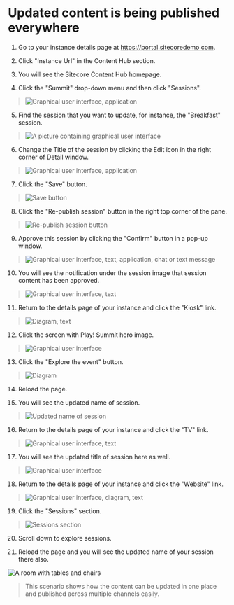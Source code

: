 # Updated content is being published everywhere

1. Go to your instance details page at
    <https://portal.sitecoredemo.com>.

2. Click "Instance Url" in the Content Hub section.

3. You will see the Sitecore Content Hub homepage.

4. Click the "Summit" drop-down menu and then click "Sessions".

> ![Graphical user interface, application](./media/image1.png)

5. Find the session that you want to update, for instance, the
    "Breakfast" session.

> ![A picture containing graphical user interface](./media/image2.png)

6. Change the Title of the session by clicking the Edit icon in the
    right corner of Detail window.

> ![Graphical user interface, application](./media/image3.png)

7. Click the "Save" button.

> ![Save button](./media/image4.png)

8. Click the "Re-publish session" button in the right top corner of the
    pane.

> ![Re-publish session button](./media/image5.png)

9. Approve this session by clicking the "Confirm" button in a pop-up
    window.

> ![Graphical user interface, text, application, chat or text message](./media/image6.png)

10. You will see the notification under the session image that session
    content has been approved.

> ![Graphical user interface, text](./media/image7.png)

11. Return to the details page of your instance and click the "Kiosk"
    link.

> ![Diagram, text](./media/image8.png)

12. Click the screen with Play! Summit hero image.

> ![Graphical user interface](./media/image9.png)

13. Click the "Explore the event" button.

> ![Diagram](./media/image10.png)

14. Reload the page.

15. You will see the updated name of session.

> ![Updated name of session](./media/image11.png)

16. Return to the details page of your instance and click the "TV" link.

> ![Graphical user interface, text](./media/image12.png)

17. You will see the updated title of session here as well.

> ![Graphical user interface](./media/image13.png)

18. Return to the details page of your instance and click the "Website"
    link.

> ![Graphical user interface, diagram, text](./media/image14.png)

19. Click the "Sessions" section.

> ![Sessions section](./media/image15.png)

20. Scroll down to explore sessions.

21. Reload the page and you will see the updated name of your session
    there also.

![A room with tables and chairs](./media/image16.png)

> This scenario shows how the content can be updated in one place and
> published across multiple channels easily.
